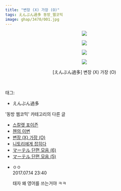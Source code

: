 ```yaml
---
title: "변장 (X) 가장 (O)"
tags: えんぶん過多 동방_웹코믹
image: ghap/3470/001.jpg
---
```

<div class="article">
<p style="text-align: center; clear: none; float: none;"><img src="{{ site.nasurl }}/ghap/3470/001.jpg"/></p>
<p style="text-align: center; clear: none; float: none;"><img src="{{ site.nasurl }}/ghap/3470/002.jpg"/></p>
<p style="text-align: center; clear: none; float: none;"><img src="{{ site.nasurl }}/ghap/3470/003.jpg"/></p>
<p style="text-align: center; clear: none; float: none;"><img src="{{ site.nasurl }}/ghap/3470/004.jpg"/></p>
<p style="text-align: center; clear: none; float: none;">[えんぶん過多] 변장 (X) 가장 (O)</p>
<p><br/></p>
</div><div class="tagTrail">
<p>태그: </p>
<ul>
<li>えんぶん過多</li>
</ul>
</div><div class="another">
<p>'동방 웹코믹' 카테고리의 다른 글</p>
<ul>
<li><a href="/2017-06-22-ghap_3472">스칼렛 포이즌</a></li>
<li><a href="/2017-06-22-ghap_3471">첸의 이변</a></li>
<li><a href="/2017-06-22-ghap_3470">변장 (X) 가장 (O)</a></li>
<li><a href="/2017-06-21-ghap_3469">니토리에게 잡히다</a></li>
<li><a href="/2017-06-21-ghap_3468">マーテル 단편 모음 (6)</a></li>
<li><a href="/2017-06-21-ghap_3467">マーテル 단편 모음 (5)</a></li>
</ul>
</div><div class="cb_module cb_fluid">
<div class="cb_wrt cb_profile">
<div class="comment">
<ul>
<li class="cb_thumb_off" id="comment15036041">
<div class="cb_comment_area">
<div class="cb_info_area">
<div class="cb_section">
<span class="cb_nick_name">ㅇㅇ</span>
</div>
<div class="cb_section">
<span class="cb_date">2017.07.14 23:40 </span>
</div>
</div>
<div class="cb_dsc_comment">
<p class="cb_dsc">
											태자 왜 영어를 쓰는거야 ㅋㅋ
										</p>
</div>
</div></li>
</ul>
</div>
</div><!-- commentList close -->
</div>